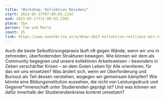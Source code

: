 ```yaml
---
title: "Workshop: Kollektive Residenz"
start: 2023-05-17T07:00:03.224Z
end: 2023-05-17T11:00:03.230Z
place: tba
person: Tom und Marie
count: 25
link: https://www.eventbrite.at/e/mhaw-2023-kollektive-resilienz-mit-radix-workshop-tickets-629370854167
---
```

Auch die beste Selbstfürsorgepraxis läuft oft gegen Wände, wenn wir uns in zehrenden, überfordernden Strukturen bewegen. Wie können wir dem als Community begegnen und unsere kollektiven Arbeitsweisen – besonders in Zeiten verschärfter Krisen – an dem Guten Leben für Alle orientieren, für das wir uns einsetzen? Was ändert sich, wenn wir Überforderung und Burnout als Teil dessen verstehen, wogegen wir gemeinsam kämpfen? Wie könnte eine Bildungsinstitution aussehen, die nicht von Leistungsdruck und Gegener*innenschaft unter Studierenden geprägt ist? Und was können wir dafür innerhalb der Studierendenkreise konkret umsetzen?